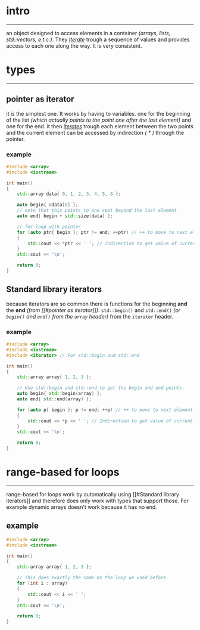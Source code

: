 # intro
---
an object designed to access elements in a container *(arrays, lists, std::vectors, e.t.c.)*. They *<u>Iterate</u>* trough a sequence of values and provides access to each one along the way. It is very consistent.
# types
---
## pointer as iterator
it is the simplest one. It works by having to variables. one for the beginning of the list *(which actually points to the point one after the last element)* and one for the end. it then *<u>iterates</u>* trough each element between the two points and the current element can be accessed by indirection *( \* )* through the pointer.
### example
```cpp
#include <array>
#include <iostream>

int main()
{
    std::array data{ 0, 1, 2, 3, 4, 5, 6 };

    auto begin{ &data[0] };
    // note that this points to one spot beyond the last element
    auto end{ begin + std::size(data) };

    // for-loop with pointer
    for (auto ptr{ begin }; ptr != end; ++ptr) // ++ to move to next element
    {
        std::cout << *ptr << ' '; // Indirection to get value of current element
    }
    std::cout << '\n';

    return 0;
}
```
## Standard library iterators
because iterators are so common there is functions for the beginning **and** the **end** *(from [[#pointer as iterator]])*: `std::begin()` and `std::end()` *(or `begin()` and `end()` from the `array` header)* from the `iterator` header.
### example
```cpp
#include <array>
#include <iostream>
#include <iterator> // For std::begin and std::end

int main()
{
    std::array array{ 1, 2, 3 };

    // Use std::begin and std::end to get the begin and end points.
    auto begin{ std::begin(array) };
    auto end{ std::end(array) };

    for (auto p{ begin }; p != end; ++p) // ++ to move to next element
    {
        std::cout << *p << ' '; // Indirection to get value of current element
    }
    std::cout << '\n';

    return 0;
}
```

# range-based for loops
---
range-based for loops work by automatically using [[#Standard library iterators]] and therefore does only work with types that support those. For example dynamic arrays doesn't work because it has no end.
## example
```cpp
#include <array>
#include <iostream>

int main()
{
    std::array array{ 1, 2, 3 };

    // This does exactly the same as the loop we used before.
    for (int i : array)
    {
        std::cout << i << ' ';
    }
    std::cout << '\n';

    return 0;
}
```